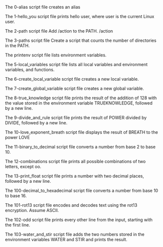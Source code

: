 The 0-alias script file creates an alias

The 1-hello_you script file prints hello user, where user is the current Linux user.

The 2-path script file Add /action to the PATH. /action

The 3-paths script file Create a script that counts the number of directories in the PATH.

The printenv script file lists environment variables.

The 5-local_variables script file lists all local variables and environment variables, and functions.

The 6-create_local_variable script file creates a new local variable.

The 7-create_global_variable script file creates a new global variable.

The 8-true_knowledge script file prints the result of the addition of 128 with the value stored in the environment variable TRUEKNOWLEDGE, followed by a new line.

The 9-divide_and_rule script file prints the result of POWER divided by DIVIDE, followed by a new line.

The 10-love_exponent_breath script file displays the result of BREATH to the power LOVE

The 11-binary_to_decimal script file converts a number from base 2 to base 10.

The 12-combinations script file prints all possible combinations of two letters, except oo.

The 13-print_float script file prints a number with two decimal places, followed by a new line.

The 100-decimal_to_hexadecimal script file  converts a number from base 10 to base 16.

The 101-rot13 script file encodes and decodes text using the rot13 encryption. Assume ASCII.

The 102-odd script file prints every other line from the input, starting with the first line.

The 103-water_and_stir script file adds the two numbers stored in the environment variables WATER and STIR and prints the result.
